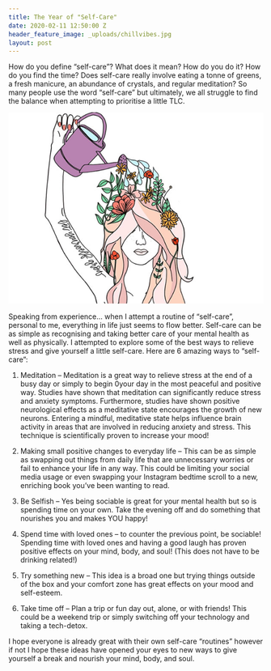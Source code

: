 ```yaml
---
title: The Year of "Self-Care"
date: 2020-02-11 12:50:00 Z
header_feature_image: _uploads/chillvibes.jpg
layout: post
---
```


How do you define “self-care”? What does it mean? How do you do it? How do you find the time? Does self-care really involve eating a tonne of greens, a fresh manicure, an abundance of crystals, and regular meditation? So many people use the word “self-care” but ultimately, we all struggle to find the balance when attempting to prioritise a little TLC.

[![Got to Nourish to Flourish](/_uploads/takecarenew.jpg)](/_uploads/takecarenew.jpg)

Speaking from experience… when I attempt a routine of “self-care”, personal to me, everything in life just seems to flow better. Self-care can be as simple as recognising and taking better care of your mental health as well as physically. I attempted to explore some of the best ways to relieve stress and give yourself a little self-care. Here are 6 amazing ways to “self-care”:

1.	Meditation – Meditation is a great way to relieve stress at the end of a busy day or simply to begin 0your day in the most peaceful and positive way. Studies have shown that meditation can significantly reduce stress and anxiety symptoms. Furthermore, studies have shown positive neurological effects as a meditative state encourages the growth of new neurons. Entering a mindful, meditative state helps influence brain activity in areas that are involved in reducing anxiety and stress. This technique is scientifically proven to increase your mood!

2.	Making small positive changes to everyday life – This can be as simple as swapping out things from daily life that are unnecessary worries or fail to enhance your life in any way. This could be limiting your social media usage or even swapping your Instagram bedtime scroll to a new, enriching book you’ve been wanting to read.  

3.	Be Selfish – Yes being sociable is great for your mental health but so is spending time on your own. Take the evening off and do something that nourishes you and makes YOU happy!

4.	Spend time with loved ones – to counter the previous point, be sociable! Spending time with loved ones and having a good laugh has proven positive effects on your mind, body, and soul! (This does not have to be drinking related!)  

5.	Try something new – This idea is a broad one but trying things outside of the box and your comfort zone has great effects on your mood and self-esteem.

6.	Take time off – Plan a trip or fun day out, alone, or with friends! This could be a weekend trip or simply switching off your technology and taking a tech-detox.

I hope everyone is already great with their own self-care “routines” however if not I hope these ideas have opened your eyes to new ways to give yourself a break and nourish your mind, body, and soul.

